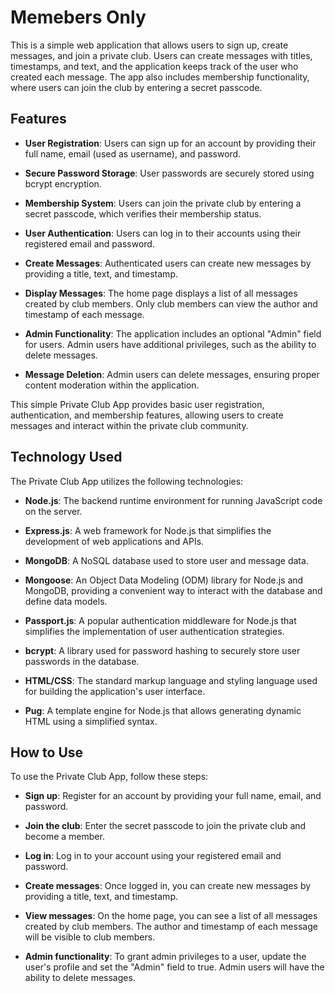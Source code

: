 # Memebers Only

This is a simple web application that allows users to sign up, create messages, and join a private club. Users can create messages with titles, timestamps, and text, and the application keeps track of the user who created each message. The app also includes membership functionality, where users can join the club by entering a secret passcode.

## Features

- **User Registration**: Users can sign up for an account by providing their full name, email (used as username), and password.

- **Secure Password Storage**: User passwords are securely stored using bcrypt encryption.

- **Membership System**: Users can join the private club by entering a secret passcode, which verifies their membership status.

- **User Authentication**: Users can log in to their accounts using their registered email and password.

- **Create Messages**: Authenticated users can create new messages by providing a title, text, and timestamp.

- **Display Messages**: The home page displays a list of all messages created by club members. Only club members can view the author and timestamp of each message.

- **Admin Functionality**: The application includes an optional "Admin" field for users. Admin users have additional privileges, such as the ability to delete messages.

- **Message Deletion**: Admin users can delete messages, ensuring proper content moderation within the application.

This simple Private Club App provides basic user registration, authentication, and membership features, allowing users to create messages and interact within the private club community.

## Technology Used

The Private Club App utilizes the following technologies:

- **Node.js**: The backend runtime environment for running JavaScript code on the server.

- **Express.js**: A web framework for Node.js that simplifies the development of web applications and APIs.

- **MongoDB**: A NoSQL database used to store user and message data.

- **Mongoose**: An Object Data Modeling (ODM) library for Node.js and MongoDB, providing a convenient way to interact with the database and define data models.

- **Passport.js**: A popular authentication middleware for Node.js that simplifies the implementation of user authentication strategies.

- **bcrypt**: A library used for password hashing to securely store user passwords in the database.

- **HTML/CSS**: The standard markup language and styling language used for building the application's user interface.

- **Pug**: A template engine for Node.js that allows generating dynamic HTML using a simplified syntax.

## How to Use

To use the Private Club App, follow these steps:

- **Sign up**: Register for an account by providing your full name, email, and password.

- **Join the club**: Enter the secret passcode to join the private club and become a member.

- **Log in**: Log in to your account using your registered email and password.

- **Create messages**: Once logged in, you can create new messages by providing a title, text, and timestamp.

- **View messages**: On the home page, you can see a list of all messages created by club members. The author and timestamp of each message will be visible to club members.

- **Admin functionality**: To grant admin privileges to a user, update the user's profile and set the "Admin" field to true. Admin users will have the ability to delete messages.
